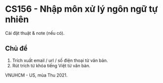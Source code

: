 # CS156 - Nhập môn xử lý ngôn ngữ tự nhiên
Cài đặt thuật & note (nếu có).

## Chủ đề
1. Trích xuất email / url / số điện thoại từ văn bản.
2. Rút trích từ khóa tiếng Việt từ văn bản.

VNUHCM - US, mùa Thu 2021.
